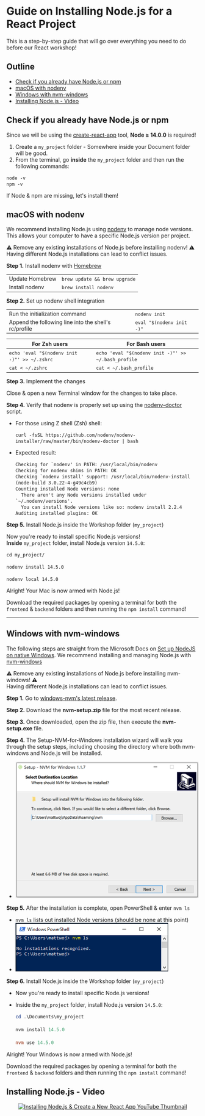 # Guide on Installing Node.js for a React Project

This is a step-by-step guide that will go over everything you need to do before our React workshop!

## Outline <!-- omit in toc -->
* [Check if you already have Node.js or npm](#check-if-you-already-have-nodejs-or-npm)
* [macOS with nodenv](#macos-with-nodenv)
* [Windows with nvm-windows](#windows-with-nvm-windows)
* [Installing Node.js - Video](#installing-nodejs---video)

## Check if you already have Node.js or npm
Since we will be using the [create-react-app](https://github.com/facebook/create-react-app) tool, **Node ≥ 14.0.0** is required!

1. Create a `my_project` folder - Somewhere inside your Document folder will be good.
1. From the terminal, go **inside** the `my_project` folder and then run the following commands:

```shell
node -v
npm -v
```

If Node & npm are missing, let's install them!

## macOS with nodenv

We recommend installing Node.js using [nodenv](https://github.com/nodenv/nodenv) to manage node versions. This allows your computer to have a specific Node.js version per project.

⚠️ Remove any existing installations of Node.js before installing nodenv! ⚠️  
Having different Node.js installations can lead to conflict issues.

**Step 1.** Install nodenv with [Homebrew](https://brew.sh/)

|                 |                               |
| --------------- | ----------------------------- |
| Update Homebrew | `brew update && brew upgrade` |
| Install nodenv  | `brew install nodenv`         |

**Step 2.** Set up nodenv shell integration

|                                                       |                           |
| ----------------------------------------------------- | ------------------------- |
| Run the initialization command                        | `nodenv init`             |
| Append the following line into the shell's rc/profile | `eval "$(nodenv init -)"` |

| For Zsh users                                | For Bash users                                      |
| -------------------------------------------- | --------------------------------------------------- |
| `echo 'eval "$(nodenv init -)"' >> ~/.zshrc` | `echo 'eval "$(nodenv init -)"' >> ~/.bash_profile` |
| `cat < ~/.zshrc`                             | `cat < ~/.bash_profile`                             |

**Step 3.** Implement the changes

Close & open a new Terminal window for the changes to take place.

**Step 4.** Verify that nodenv is properly set up using the [nodenv-doctor](https://github.com/nodenv/nodenv-installer/blob/master/bin/nodenv-doctor) script.

* For those using Z shell (Zsh) shell:

    ```shell
    curl -fsSL https://github.com/nodenv/nodenv-installer/raw/master/bin/nodenv-doctor | bash
    ```

* Expected result:

    ```shell
    Checking for `nodenv' in PATH: /usr/local/bin/nodenv
    Checking for nodenv shims in PATH: OK
    Checking `nodenv install' support: /usr/local/bin/nodenv-install (node-build 3.0.22-4-g49c4cb9)
    Counting installed Node versions: none
      There aren't any Node versions installed under `~/.nodenv/versions'.
      You can install Node versions like so: nodenv install 2.2.4
    Auditing installed plugins: OK
    ```

**Step 5.** Install Node.js inside the Workshop folder (`my_project`)

Now you're ready to install specific Node.js versions!  
**Inside** `my_project` folder, install Node.js version `14.5.0`:

  ```shell
  cd my_project/

  nodenv install 14.5.0

  nodenv local 14.5.0
  ```

Alright! Your Mac is now armed with Node.js!

Download the required packages by opening a terminal for both the `frontend` & `backend` folders and then running the `npm install` command!

---

## Windows with nvm-windows

The following steps are straight from the Microsoft Docs on [Set up NodeJS on native Windows](https://docs.microsoft.com/en-us/windows/dev-environment/javascript/nodejs-on-windows). We recommend installing and managing Node.js with [nvm-windows](https://github.com/coreybutler/nvm-windows#node-version-manager-nvm-for-windows)

⚠️ Remove any existing installations of Node.js before installing nvm-windows! ⚠️  
Having different Node.js installations can lead to conflict issues.

**Step 1.** Go to [windows-nvm's latest release](https://github.com/coreybutler/nvm-windows/releases).

**Step 2.** Download the **nvm-setup.zip** file for the most recent release.

**Step 3.** Once downloaded, open the zip file, then execute the **nvm-setup.exe** file.

**Step 4.** The Setup-NVM-for-Windows installation wizard will walk you through the setup steps, including choosing the directory where both nvm-windows and Node.js will be installed.

* ![install-nvm-for-windows-wizard.png](img/install-nvm-for-windows-wizard.png)

**Step 5.** After the installation is complete, open PowerShell & enter `nvm ls`

* `nvm ls` lists out installed Node versions (should be none at this point)
* ![windows-nvm-powershell-no-node.png](img/windows-nvm-powershell-no-node.png)

**Step 6.** Install Node.js inside the Workshop folder (`my_project`)

* Now you're ready to install specific Node.js versions!
* Inside the `my_project` folder, install Node.js version `14.5.0`:

  ```powershell
  cd .\Documents\my_project

  nvm install 14.5.0

  nvm use 14.5.0
  ```

Alright! Your Windows is now armed with Node.js!

Download the required packages by opening a terminal for both the `frontend` & `backend` folders and then running the `npm install` command!

## Installing Node.js - Video

<p align="center">
  <a href="https://youtu.be/4Kw-i_rX3tY">
    <img height="200" alt="Installing Node.js & Create a New React App YouTube Thumbnail"
      src="https://img.youtube.com/vi/4Kw-i_rX3tY/hqdefault.jpg">
  </a>
</p>
